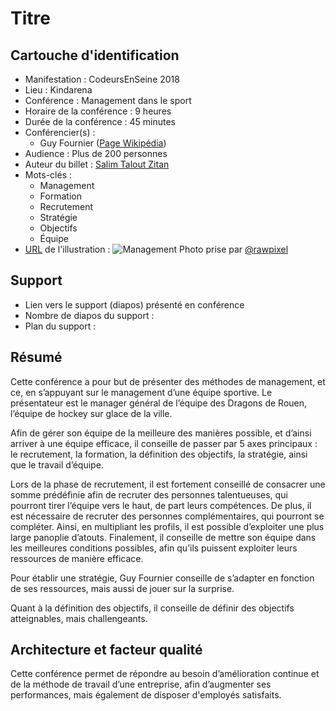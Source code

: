 # Titre

## Cartouche d'identification

- Manifestation : CodeursEnSeine 2018
- Lieu : Kindarena
- Conférence : Management dans le sport
- Horaire de la conférence : 9 heures
- Durée de la conférence : 45 minutes
- Conférencier(s) :
  - Guy Fournier ([Page Wikipédia](https://fr.wikipedia.org/wiki/Guy_Fournier_(hockey_sur_glace)))
- Audience : Plus de 200 personnes
- Auteur du billet : [Salim Talout Zitan](https://github.com/salimtalout)
- Mots-clés :
  - Management
  - Formation
  - Recrutement
  - Stratégie
  - Objectifs
  - Équipe
- [URL](https://unsplash.com/photos/mqpMdf1MeRE) de l'illustration : ![Management](management.jpg) Photo prise par [@rawpixel](https://unsplash.com/@rawpixel)

## Support

- Lien vers le support (diapos) présenté en conférence
- Nombre de diapos du support :
- Plan du support :

## Résumé

Cette conférence a pour but de présenter des méthodes de management, et ce, en s’appuyant sur le management d’une équipe sportive. Le présentateur est le manager général de l’équipe des Dragons de Rouen, l’équipe de hockey sur glace de la ville.

Afin de gérer son équipe de la meilleure des manières possible, et d’ainsi arriver à une équipe efficace, il conseille de passer par 5 axes principaux : le recrutement, la formation, la définition des objectifs, la stratégie, ainsi que le travail d’équipe.

Lors de la phase de recrutement, il est fortement conseillé de consacrer une somme prédéfinie afin de recruter des personnes talentueuses, qui pourront tirer l’équipe vers le haut, de part leurs compétences. De plus, il est nécessaire de recruter des personnes complémentaires, qui pourront se compléter.  Ainsi, en multipliant les profils, il est possible d’exploiter une plus large panoplie d’atouts. Finalement, il conseille de mettre son équipe dans les meilleures conditions possibles, afin qu’ils puissent exploiter leurs ressources de manière efficace. 

Pour établir une stratégie, Guy Fournier conseille de s’adapter en fonction de ses ressources, mais aussi de jouer sur la surprise.

Quant à la définition des objectifs, il conseille de définir des objectifs atteignables, mais challengeants.


## Architecture et facteur qualité

Cette conférence permet de répondre au besoin d’amélioration continue et de la méthode de travail d’une entreprise, afin d’augmenter ses performances, mais également de disposer d'employés satisfaits.
